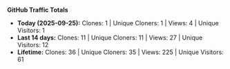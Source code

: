 
**GitHub Traffic Totals**

- **Today (2025-09-25):** Clones: 1 | Unique Cloners: 1 | Views: 4 | Unique Visitors: 1
- **Last 14 days:** Clones: 11 | Unique Cloners: 11 | Views: 27 | Unique Visitors: 12
- **Lifetime:** Clones: 36 | Unique Cloners: 35 | Views: 225 | Unique Visitors: 61
